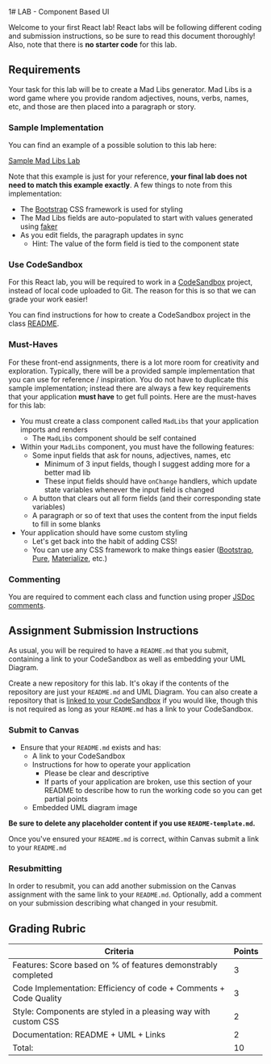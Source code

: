 1# LAB - Component Based UI

Welcome to your first React lab! React labs will be following different coding and submission instructions, so be sure to read this document thoroughly! Also, note that there is **no starter code** for this lab.

## Requirements

Your task for this lab will be to create a Mad Libs generator. Mad Libs is a word game where you provide random adjectives, nouns, verbs, names, etc, and those are then placed into a paragraph or story.

### Sample Implementation

You can find an example of a possible solution to this lab here:

[Sample Mad Libs Lab](https://js401n14-lab18.netlify.com/)

Note that this example is just for your reference, **your final lab does not need to match this example exactly**. A few things to note from this implementation:

-   The [Bootstrap](https://getbootstrap.com/) CSS framework is used for styling
-   The Mad Libs fields are auto-populated to start with values generated using [faker](https://www.npmjs.com/package/faker)
-   As you edit fields, the paragraph updates in sync
    -   Hint: The value of the form field is tied to the component state

### Use CodeSandbox

For this React lab, you will be required to work in a [CodeSandbox](https://codesandbox.io/) project, instead of local code uploaded to Git. The reason for this is so that we can grade your work easier!

You can find instructions for how to create a CodeSandbox project in the class [README](../README.md#CodeSandbox).

### Must-Haves

For these front-end assignments, there is a lot more room for creativity and exploration. Typically, there will be a provided sample implementation that you can use for reference / inspiration. You do not have to duplicate this sample implementation; instead there are always a few key requirements that your application **must have** to get full points. Here are the must-haves for this lab:

-   You must create a class component called `MadLibs` that your application imports and renders
    -   The `MadLibs` component should be self contained
-   Within your `MadLibs` component, you must have the following features:
    -   Some input fields that ask for nouns, adjectives, names, etc
        -   Minimum of 3 input fields, though I suggest adding more for a better mad lib
        -   These input fields should have `onChange` handlers, which update state variables whenever the input field is changed
    -   A button that clears out all form fields (and their corresponding state variables)
    -   A paragraph or so of text that uses the content from the input fields to fill in some blanks
-   Your application should have some custom styling
    -   Let's get back into the habit of adding CSS!
    -   You can use any CSS framework to make things easier ([Bootstrap](https://getbootstrap.com/), [Pure](https://purecss.io/), [Materialize](https://materializecss.com/), etc.)

### Commenting

You are required to comment each class and function using proper [JSDoc comments](https://devhints.io/jsdoc).

## Assignment Submission Instructions

As usual, you will be required to have a `README.md` that you submit, containing a link to your CodeSandbox as well as embedding your UML Diagram.

Create a new repository for this lab. It's okay if the contents of the repository are just your `README.md` and UML Diagram. You can also create a repository that is [linked to your CodeSandbox](https://codesandbox.io/docs/git) if you would like, though this is not required as long as your `README.md` has a link to your CodeSandbox.

### Submit to Canvas

-   Ensure that your `README.md` exists and has:
    -   A link to your CodeSandbox
    -   Instructions for how to operate your application
        -   Please be clear and descriptive
        -   If parts of your application are broken, use this section of your README to describe how to run the working code so you can get partial points
    -   Embedded UML diagram image

**Be sure to delete any placeholder content if you use `README-template.md`.**

Once you've ensured your `README.md` is correct, within Canvas submit a link to your `README.md`

### Resubmitting

In order to resubmit, you can add another submission on the Canvas assignment with the same link to your `README.md`. Optionally, add a comment on your submission describing what changed in your resubmit.

## Grading Rubric

| Criteria                                                          | Points |
| ----------------------------------------------------------------- | ------ |
| Features: Score based on % of features demonstrably completed     | 3      |
| Code Implementation: Efficiency of code + Comments + Code Quality | 3      |
| Style: Components are styled in a pleasing way with custom CSS    | 2      |
| Documentation: README + UML + Links                               | 2      |
| Total:                                                            | 10     |
